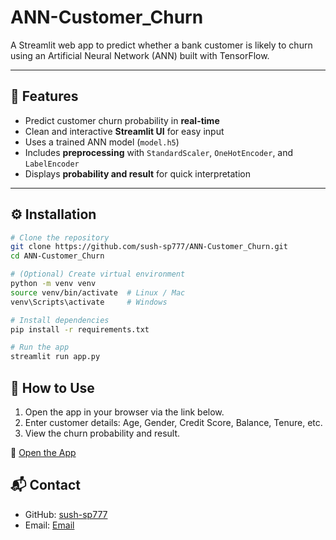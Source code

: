 # ANN-Customer_Churn
A Streamlit web app to predict whether a bank customer is likely to churn using an Artificial Neural Network (ANN) built with TensorFlow.

---

## 🚀 Features
- Predict customer churn probability in **real-time**
- Clean and interactive **Streamlit UI** for easy input
- Uses a trained ANN model (`model.h5`)
- Includes **preprocessing** with `StandardScaler`, `OneHotEncoder`, and `LabelEncoder`
- Displays **probability and result** for quick interpretation

---
## ⚙️ Installation

```bash
# Clone the repository
git clone https://github.com/sush-sp777/ANN-Customer_Churn.git
cd ANN-Customer_Churn

# (Optional) Create virtual environment
python -m venv venv
source venv/bin/activate  # Linux / Mac
venv\Scripts\activate     # Windows

# Install dependencies
pip install -r requirements.txt

# Run the app
streamlit run app.py
```

## 🧮 How to Use
1. Open the app in your browser via the link below.
2. Enter customer details: Age, Gender, Credit Score, Balance, Tenure, etc.
3. View the churn probability and result.

🔗 [Open the App](https://ann-customerchurn-cl7p6qlusxuus4gm4mdgbt.streamlit.app/)

## 📬 Contact
- GitHub: [sush-sp777](https://github.com/sush-sp777)  
- Email: [Email](sushantsp433@gmail.com)
